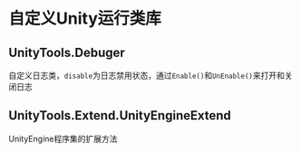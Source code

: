 # 自定义Unity运行类库
UnityTools.Debuger
-----
自定义日志类，`disable`为日志禁用状态，通过`Enable()`和`UnEnable()`来打开和关闭日志

UnityTools.Extend.UnityEngineExtend
-----
UnityEngine程序集的扩展方法
